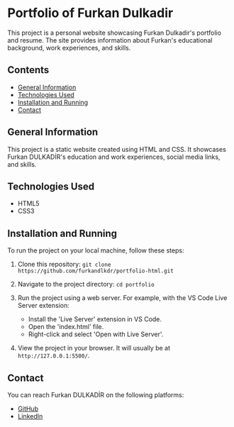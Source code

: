 # Portfolio of Furkan Dulkadir

This project is a personal website showcasing Furkan Dulkadir's portfolio and resume. The site provides information about Furkan's educational background, work experiences, and skills.

## Contents

- [General Information](#general-information)
- [Technologies Used](#technologies-used)
- [Installation and Running](#installation-and-running)
- [Contact](#contact)

## General Information

This project is a static website created using HTML and CSS. It showcases Furkan DULKADİR's education and work experiences, social media links, and skills.

## Technologies Used

- HTML5
- CSS3

## Installation and Running

To run the project on your local machine, follow these steps:

1. Clone this repository:
   `git clone https://github.com/furkandlkdr/portfolio-html.git`

2. Navigate to the project directory:
   `cd portfolio`

3. Run the project using a web server. For example, with the VS Code Live Server extension:
   - Install the 'Live Server' extension in VS Code.
   - Open the 'index.html' file.
   - Right-click and select 'Open with Live Server'.

4. View the project in your browser. It will usually be at `http://127.0.0.1:5500/`.

## Contact

You can reach Furkan DULKADİR on the following platforms:

- [GitHub](https://github.com/furkandlkdr)
- [LinkedIn](https://linkedin.com/in/furkandlkdr)
